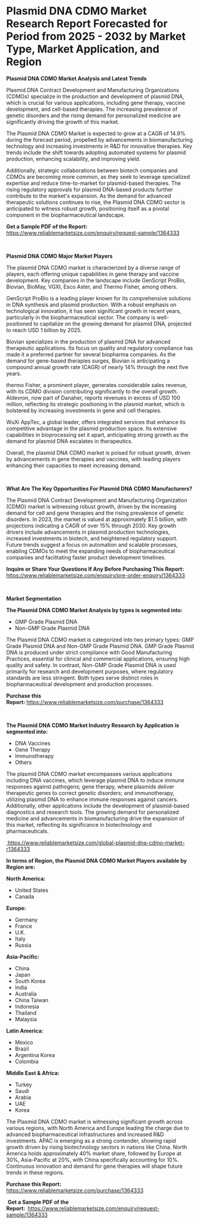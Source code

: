 <p><h1>Plasmid DNA CDMO Market Research Report Forecasted for Period from 2025 -  2032 by Market Type, Market Application, and Region</h1></p><p><strong>Plasmid DNA CDMO Market Analysis and Latest Trends</strong></p>
<p><p>Plasmid DNA Contract Development and Manufacturing Organizations (CDMOs) specialize in the production and development of plasmid DNA, which is crucial for various applications, including gene therapy, vaccine development, and cell-based therapies. The increasing prevalence of genetic disorders and the rising demand for personalized medicine are significantly driving the growth of this market. </p><p>The Plasmid DNA CDMO Market is expected to grow at a CAGR of 14.9% during the forecast period, propelled by advancements in biomanufacturing technology and increasing investments in R&D for innovative therapies. Key trends include the shift towards adopting automated systems for plasmid production, enhancing scalability, and improving yield. </p><p>Additionally, strategic collaborations between biotech companies and CDMOs are becoming more common, as they seek to leverage specialized expertise and reduce time-to-market for plasmid-based therapies. The rising regulatory approvals for plasmid DNA-based products further contribute to the market's expansion. As the demand for advanced therapeutic solutions continues to rise, the Plasmid DNA CDMO sector is anticipated to witness robust growth, positioning itself as a pivotal component in the biopharmaceutical landscape.</p></p>
<p><strong>Get a Sample PDF of the Report:&nbsp;</strong> <a href="https://www.reliablemarketsize.com/enquiry/request-sample/1364333?utm_campaign=2271&utm_medium=2&utm_source=Github&utm_content=ia&utm_term=19042025&utm_id=plasmid-dna-cdmo">https://www.reliablemarketsize.com/enquiry/request-sample/1364333</a></p>
<p>&nbsp;</p>
<p><strong>Plasmid DNA CDMO Major Market Players</strong></p>
<p><p>The plasmid DNA CDMO market is characterized by a diverse range of players, each offering unique capabilities in gene therapy and vaccine development. Key companies in the landscape include GenScript ProBio, Biovian, BioMay, VGXI, Esco Aster, and Thermo Fisher, among others.</p><p>GenScript ProBio is a leading player known for its comprehensive solutions in DNA synthesis and plasmid production. With a robust emphasis on technological innovation, it has seen significant growth in recent years, particularly in the biopharmaceutical sector. The company is well-positioned to capitalize on the growing demand for plasmid DNA, projected to reach USD 1 billion by 2025.</p><p>Biovian specializes in the production of plasmid DNA for advanced therapeutic applications. Its focus on quality and regulatory compliance has made it a preferred partner for several biopharma companies. As the demand for gene-based therapies surges, Biovian is anticipating a compound annual growth rate (CAGR) of nearly 14% through the next five years.</p><p>thermo Fisher, a prominent player, generates considerable sales revenue, with its CDMO division contributing significantly to the overall growth. Aldevron, now part of Danaher, reports revenues in excess of USD 100 million, reflecting its strategic positioning in the plasmid market, which is bolstered by increasing investments in gene and cell therapies.</p><p>WuXi AppTec, a global leader, offers integrated services that enhance its competitive advantage in the plasmid production space. Its extensive capabilities in bioprocessing set it apart, anticipating strong growth as the demand for plasmid DNA escalates in therapeutics.</p><p>Overall, the plasmid DNA CDMO market is poised for robust growth, driven by advancements in gene therapies and vaccines, with leading players enhancing their capacities to meet increasing demand.</p></p>
<p>&nbsp;</p>
<p><strong>What Are The Key Opportunities For Plasmid DNA CDMO Manufacturers?</strong></p>
<p><p>The Plasmid DNA Contract Development and Manufacturing Organization (CDMO) market is witnessing robust growth, driven by the increasing demand for cell and gene therapies and the rising prevalence of genetic disorders. In 2023, the market is valued at approximately $1.5 billion, with projections indicating a CAGR of over 15% through 2030. Key growth drivers include advancements in plasmid production technologies, increased investments in biotech, and heightened regulatory support. Future trends suggest a focus on automation and scalable processes, enabling CDMOs to meet the expanding needs of biopharmaceutical companies and facilitating faster product development timelines.</p></p>
<p><strong>Inquire or Share Your Questions If Any Before Purchasing This Report:</strong> <a href="https://www.reliablemarketsize.com/enquiry/pre-order-enquiry/1364333?utm_campaign=2271&utm_medium=2&utm_source=Github&utm_content=ia&utm_term=19042025&utm_id=plasmid-dna-cdmo">https://www.reliablemarketsize.com/enquiry/pre-order-enquiry/1364333</a></p>
<p>&nbsp;</p>
<p><strong>Market Segmentation</strong></p>
<p><strong>The Plasmid DNA CDMO Market Analysis by types is segmented into:</strong></p>
<p><ul><li>GMP Grade Plasmid DNA</li><li>Non-GMP Grade Plasmid DNA</li></ul></p>
<p><p>The Plasmid DNA CDMO market is categorized into two primary types: GMP Grade Plasmid DNA and Non-GMP Grade Plasmid DNA. GMP Grade Plasmid DNA is produced under strict compliance with Good Manufacturing Practices, essential for clinical and commercial applications, ensuring high quality and safety. In contrast, Non-GMP Grade Plasmid DNA is used primarily for research and development purposes, where regulatory standards are less stringent. Both types serve distinct roles in biopharmaceutical development and production processes.</p></p>
<p><strong>Purchase this Report:&nbsp;</strong><a href="https://www.reliablemarketsize.com/purchase/1364333?utm_campaign=2271&utm_medium=2&utm_source=Github&utm_content=ia&utm_term=19042025&utm_id=plasmid-dna-cdmo">https://www.reliablemarketsize.com/purchase/1364333</a></p>
<p>&nbsp;</p>
<p><strong>The Plasmid DNA CDMO Market Industry Research by Application is segmented into:</strong></p>
<p><ul><li>DNA Vaccines</li><li>Gene Therapy</li><li>Immunotherapy</li><li>Others</li></ul></p>
<p><p>The plasmid DNA CDMO market encompasses various applications including DNA vaccines, which leverage plasmid DNA to induce immune responses against pathogens; gene therapy, where plasmids deliver therapeutic genes to correct genetic disorders; and immunotherapy, utilizing plasmid DNA to enhance immune responses against cancers. Additionally, other applications include the development of plasmid-based diagnostics and research tools. The growing demand for personalized medicine and advancements in biomanufacturing drive the expansion of this market, reflecting its significance in biotechnology and pharmaceuticals.</p></p>
<p><a href="https://www.reliablemarketsize.com/global-plasmid-dna-cdmo-market-r1364333?utm_campaign=2271&utm_medium=2&utm_source=Github&utm_content=ia&utm_term=19042025&utm_id=plasmid-dna-cdmo">&nbsp;https://www.reliablemarketsize.com/global-plasmid-dna-cdmo-market-r1364333</a></p>
<p><strong>In terms of Region, the Plasmid DNA CDMO Market Players available by Region are:</strong></p>
<p>
    <p> <strong> North America: </strong>
        <ul>
            <li>United States</li>
            <li>Canada</li>
        </ul>
        </p> 
    <p> <strong> Europe: </strong>
        <ul>
            <li>Germany</li>
            <li>France</li>
            <li>U.K.</li>
            <li>Italy</li>
            <li>Russia</li>
        </ul>
        </p> 
    <p> <strong> Asia-Pacific: </strong>
        <ul>
            <li>China</li>
            <li>Japan</li>
            <li>South Korea</li>
            <li>India</li>
            <li>Australia</li>
            <li>China Taiwan</li>
            <li>Indonesia</li>
            <li>Thailand</li>
            <li>Malaysia</li>
        </ul>
        </p> 
    <p> <strong> Latin America: </strong>
        <ul>
            <li>Mexico</li>
            <li>Brazil</li>
            <li>Argentina Korea</li>
            <li>Colombia</li>
        </ul>
        </p> 
    <p> <strong> Middle East & Africa: </strong>
        <ul>
            <li>Turkey</li>
            <li>Saudi</li>
            <li>Arabia</li>
            <li>UAE</li>
            <li>Korea</li>
        </ul>
    </p>
    </p>
<p><p>The Plasmid DNA CDMO market is witnessing significant growth across various regions, with North America and Europe leading the charge due to advanced biopharmaceutical infrastructures and increased R&D investments. APAC is emerging as a strong contender, showing rapid growth driven by rising biotechnology sectors in nations like China. North America holds approximately 40% market share, followed by Europe at 30%, Asia-Pacific at 20%, with China specifically accounting for 10%. Continuous innovation and demand for gene therapies will shape future trends in these regions.</p></p>
<p><strong>Purchase this Report: </strong><a href="https://www.reliablemarketsize.com/purchase/1364333?utm_campaign=2271&utm_medium=2&utm_source=Github&utm_content=ia&utm_term=19042025&utm_id=plasmid-dna-cdmo">https://www.reliablemarketsize.com/purchase/1364333</a></p>
<p>&nbsp;<strong>Get a Sample PDF of the Report:&nbsp;&nbsp;</strong><a href="https://www.reliablemarketsize.com/enquiry/request-sample/1364333?utm_campaign=2271&utm_medium=2&utm_source=Github&utm_content=ia&utm_term=19042025&utm_id=plasmid-dna-cdmo">https://www.reliablemarketsize.com/enquiry/request-sample/1364333</a></p>
<p><strong></strong></p>
<p><p></p><p></p><p></p></p>